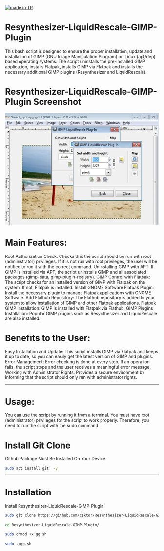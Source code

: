 <a href="#">
    <img src="https://raw.githubusercontent.com/pedromxavier/flag-badges/main/badges/TR.svg" alt="made in TR">
</a>

# Resynthesizer-LiquidRescale-GIMP-Plugin
This bash script is designed to ensure the proper installation, update and installation of GIMP (GNU Image Manipulation Program) on Linux (apt/dep) based operating systems. The script uninstalls the pre-installed GIMP application, installs Flatpak, installs GIMP via Flatpak and installs the necessary additional GIMP plugins (Resynthesizer and LiquidRescale).


# Resynthesizer-LiquidRescale-GIMP-Plugin Screenshot
![gimp](Resynthesizer-LiquidRescale.jpg)  


# Main Features:
Root Authorization Check: Checks that the script should be run with root (administrator) privileges. If it is not run with root privileges, the user will be notified to run it with the correct command.
Uninstalling GIMP with APT: If GIMP is installed via APT, the script uninstalls GIMP and all associated packages (gimp-data, gimp-plugin-registry).
GIMP Control with Flatpak: The script checks for an installed version of GIMP with Flatpak on the system. If not, Flatpak is installed.
Install GNOME Software Flatpak Plugin: Install the necessary plugin to manage Flatpak applications with GNOME Software.
Add Flathub Repository: The Flathub repository is added to your system to allow installation of GIMP and other Flatpak applications.
Flatpak GIMP Installation: GIMP is installed with Flatpak via Flathub.
GIMP Plugins Installation: Popular GIMP plugins such as Resynthesizer and LiquidRescale are also installed.
# Benefits to the User:
Easy Installation and Update: This script installs GIMP via Flatpak and keeps it up to date, so you can easily get the latest version of GIMP and plugins.
Error Management: Error checking is done at every step. If an operation fails, the script stops and the user receives a meaningful error message.
Working with Administrator Rights: Provides a secure environment by informing that the script should only run with administrator rights.

----------------------------------

# Usage:
You can use the script by running it from a terminal.
You must have root (administrator) privileges for the script to work properly. Therefore, you need to run the script with the sudo command.


# Install Git Clone 

Github Package Must Be Installed On Your Device.
```bash
sudo apt install git  -y
```
----------------------------------

# Installation
Install Resynthesizer-LiquidRescale-GIMP-Plugin

```bash
sudo git clone https://github.com/cektor/Resynthesizer-LiquidRescale-GIMP-Plugin.git
```
```bash
cd Resynthesizer-LiquidRescale-GIMP-Plugin/

```
```bash
sudo chmod +x gg.sh
```
```bash
sudo ./gg.sh
```




